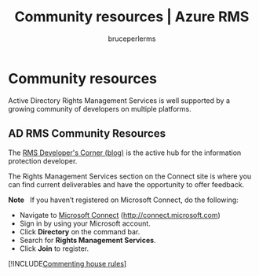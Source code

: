 ﻿---
# required metadata

title: Community resources | Azure RMS
description: AD RMS is well supported by a growing community of developers on multiple platforms.
keywords:
author: bruceperlerms
ms.author: bruceper
manager: mbaldwin
ms.date: 09/25/2016
ms.topic: article
ms.prod:
ms.service: information-protection
ms.technology: techgroup-identity
ms.assetid: e3bdaa6d-e8ca-421a-a429-553bfc54b78b
# optional metadata

#ROBOTS:
audience: developer
#ms.devlang:
ms.reviewer: shubhamp
ms.suite: ems
#ms.tgt_pltfrm:
#ms.custom:

---

# Community resources

Active Directory Rights Management Services is well supported by a growing community of developers on multiple platforms.

## AD RMS Community Resources

The [RMS Developer's Corner (blog)](http://blogs.msdn.com/b/rms/) is the active hub for the information protection developer.

The Rights Management Services section on the Connect site is where you can find current deliverables and have the opportunity to offer feedback.

**Note**  
If you haven’t registered on Microsoft Connect, do the following:

-   Navigate to [Microsoft Connect](http://connect.microsoft.com) (http://connect.microsoft.com)
-   Sign in by using your Microsoft account.
-   Click **Directory** on the command bar.
-   Search for **Rights Management Services**.
-   Click **Join** to register.

[!INCLUDE[Commenting house rules](../includes/houserules.md)]